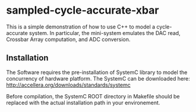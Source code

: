 # sampled-cycle-accurate-xbar

This is a simple demonstration of how to use C++ to model a cycle-accurate 
system. In particular, the mini-system emulates the DAC read, Crossbar Array 
computation, and ADC conversion.

## Installation
The Software requires the pre-installation of SystemC library to model the 
concurrency of hardware platform. The SystemC can be downloaded here:
http://accellera.org/downloads/standards/systemc

Before compilation, the SystemC ROOT directory in Makefile should be replaced
with the actual installation path in your environement.
